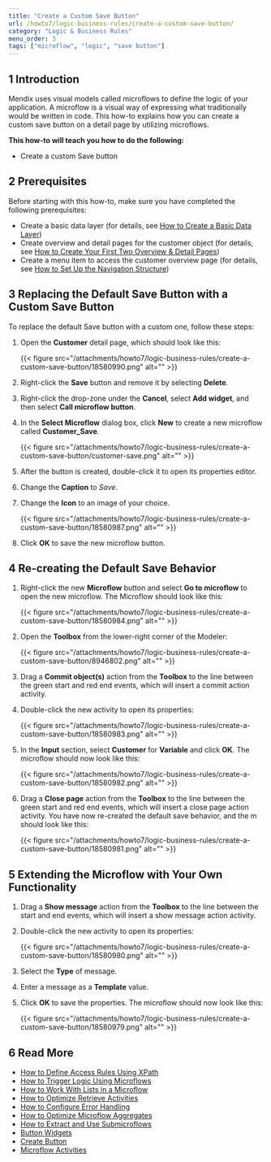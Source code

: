 ```yaml
---
title: "Create a Custom Save Button"
url: /howto7/logic-business-rules/create-a-custom-save-button/
category: "Logic & Business Rules"
menu_order: 3
tags: ["microflow", "logic", "save button"]
---
```

## 1 Introduction

Mendix uses visual models called microflows to define the logic of your application. A microflow is a visual way of expressing what traditionally would be written in code. This how-to explains how you can create a custom save button on a detail page by utilizing microflows.

**This how-to will teach you how to do the following:**

* Create a custom Save button

## 2 Prerequisites

Before starting with this how-to, make sure you have completed the following prerequisites:

* Create a basic data layer (for details, see [How to Create a Basic Data Layer](/howto7/data-models/create-a-basic-data-layer/))
* Create overview and detail pages for the customer object (for details, see [How to Create Your First Two Overview & Detail Pages](/howto7/front-end/create-your-first-two-overview-and-detail-pages/))
* Create a menu item to access the customer overview page (for details, see [How to Set Up the Navigation Structure](/howto7/general/setting-up-the-navigation-structure/))

## 3 Replacing the Default Save Button with a Custom Save Button

To replace the default Save button with a custom one, follow these steps:

1.  Open the **Customer** detail page, which should look like this:

    {{< figure src="/attachments/howto7/logic-business-rules/create-a-custom-save-button/18580990.png" alt="" >}}

2. Right-click the **Save** button and remove it by selecting **Delete**.
3. Right-click the drop-zone under the **Cancel**, select **Add widget**, and then select **Call microflow button**.
4.  In the **Select Microflow** dialog box, click **New** to create a new microflow called **Customer_Save**.

    {{< figure src="/attachments/howto7/logic-business-rules/create-a-custom-save-button/customer-save.png" alt="" >}}

5. After the button is created, double-click it to open its properties editor.
6. Change the **Caption** to *Save*.
7.  Change the **Icon** to an image of your choice.

    {{< figure src="/attachments/howto7/logic-business-rules/create-a-custom-save-button/18580987.png" alt="" >}}

8. Click **OK** to save the new microflow button.

## 4 Re-creating the Default Save Behavior

1.  Right-click the new **Microflow** button and select **Go to microflow** to open the new microflow. The Microflow should look like this:
    
    {{< figure src="/attachments/howto7/logic-business-rules/create-a-custom-save-button/18580984.png" alt="" >}}

2. Open the **Toolbox** from the lower-right corner of the Modeler:

    {{< figure src="/attachments/howto7/logic-business-rules/create-a-custom-save-button/8946802.png" alt="" >}}

3. Drag a **Commit object(s)** action from the **Toolbox** to the line between the green start and red end events, which will insert a commit action activity.
4.  Double-click the new activity to open its properties:

    {{< figure src="/attachments/howto7/logic-business-rules/create-a-custom-save-button/18580983.png" alt="" >}}

5.  In the **Input** section, select **Customer** for **Variable** and click **OK**. The microflow should now look like this:
    
    {{< figure src="/attachments/howto7/logic-business-rules/create-a-custom-save-button/18580982.png" alt="" >}}

6.  Drag a **Close page** action from the **Toolbox** to the line between the green start and red end events, which will insert a close page action activity. You have now re-created the default save behavior, and the m should look like this:

    {{< figure src="/attachments/howto7/logic-business-rules/create-a-custom-save-button/18580981.png" alt="" >}}

## 5 Extending the Microflow with Your Own Functionality

1. Drag a **Show message** action from the **Toolbox** to the line between the start and end events, which will insert a show message action activity.
2.  Double-click the new activity to open its properties:

    {{< figure src="/attachments/howto7/logic-business-rules/create-a-custom-save-button/18580980.png" alt="" >}}

3. Select the **Type** of message.
4. Enter a message as a **Template** value.
5.  Click **OK** to save the properties. The microflow should now look like this:

    {{< figure src="/attachments/howto7/logic-business-rules/create-a-custom-save-button/18580979.png" alt="" >}}

## 6 Read More

* [How to Define Access Rules Using XPath](/howto7/logic-business-rules/define-access-rules-using-xpath/)
* [How to Trigger Logic Using Microflows](/howto7/logic-business-rules/triggering-logic-using-microflows/)
* [How to Work With Lists in a Microflow](/howto7/logic-business-rules/working-with-lists-in-a-microflow/)
* [How to Optimize Retrieve Activities](/howto7/logic-business-rules/optimizing-retrieve-activities/)
* [How to Configure Error Handling](/howto7/logic-business-rules/set-up-error-handling/)
* [How to Optimize Microflow Aggregates](/howto7/logic-business-rules/optimizing-microflow-aggregates/)
* [How to Extract and Use Submicroflows](/howto7/logic-business-rules/extract-and-use-sub-microflows/)
* [Button Widgets](/refguide7/button-widgets/)
* [Create Button](/refguide7/new-button/)
* [Microflow Activities](/refguide7/activities/)
